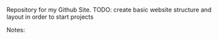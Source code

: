 Repository for my Github Site.
TODO:
  create basic website structure and layout in order to start projects
  
Notes:
